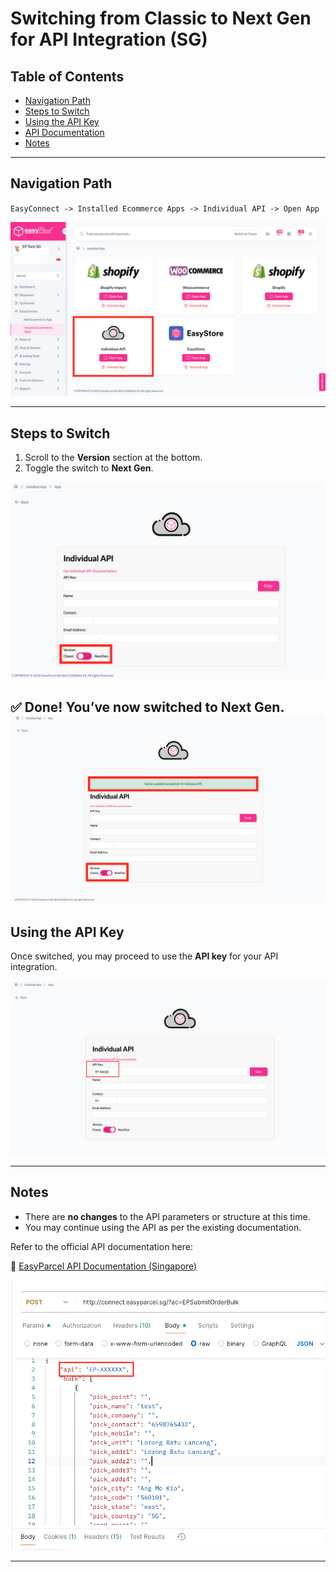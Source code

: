 # Switching from Classic to Next Gen for API Integration (SG)

## Table of Contents
- [Navigation Path](#navigation-path)  
- [Steps to Switch](#steps-to-switch)  
- [Using the API Key](#using-the-api-key)  
- [API Documentation](#api-documentation)  
- [Notes](#notes)  

---

## Navigation Path
`EasyConnect -> Installed Ecommerce Apps -> Individual API -> Open App`

![Navigation Path Screenshot](Pictures/APISG1.PNG)

---

## Steps to Switch
1. Scroll to the **Version** section at the bottom.  
2. Toggle the switch to **Next Gen**.  

![Switch Section Screenshot](Pictures/API2.PNG)

✅ Done! You’ve now switched to **Next Gen**.  
![Switch Section Screenshot](Pictures/API3.PNG)
---

## Using the API Key
Once switched, you may proceed to use the **API key** for your API integration.  

![API Key Screenshot](Pictures/API4.PNG)

---
## Notes
- There are **no changes** to the API parameters or structure at this time.  
- You may continue using the API as per the existing documentation.

Refer to the official API documentation here:  

🔗 [EasyParcel API Documentation (Singapore)](https://developers.easyparcel.com/?c=Singapore)  

![Notes Screenshot](Pictures/APISG2.PNG)

---

 

